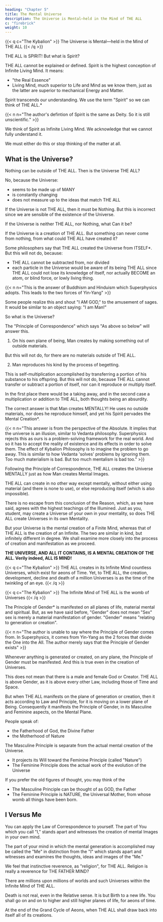 ```yaml
---
heading: "Chapter 5"
title: The Mental Universe
description: The Universe is Mental—held in the Mind of THE ALL
c: "firebrick"
weight: 10
---
```



{{< q c="The Kybalion" >}}
The Universe is Mental—held in the Mind of THE ALL
{{< /q >}}


THE ALL is SPIRIT! But what is Spirit? 

<!-- This question cannot be answered, for the reason that its definition is practically that of  -->

THE ALL cannot be explained or defined. Spirit is the highest conception of Infinite Living Mind. It means:
- "the Real Essence"
- Living Mind, much superior to Life and Mind as we know them, just as the latter are superior to mechanical Energy and Matter. 

Spirit transcends our understanding. We use the term "Spirit" so we can think of THE ALL.*

{{< n n="The author's defintion of Spirit is the same as Deity. So it is still unscientific." >}}

<!-- For the purposes of thought and understanding, we are justified in  -->

We think of Spirit as Infinite Living Mind. We acknowledge that we cannot fully understand it. 

We must either do this or stop thinking of the matter at all.


## What is the Universe? 

Nothing can be outside of THE ALL. Then is the Universe THE ALL? 

No, because the Universe:
- seems to be made up of MANY
- is constantly changing
- does not measure up to the ideas that match THE ALL

If the Universe is not THE ALL, then it must be Nothing. But this is incorrect since we are sensible of the existence of the Universe. 

If the Universe is neither THE ALL, nor Nothing, what Can it be?

If the Universe<!--  exists at all, or seems to exist, it must proceed in some way from THE ALL—it must be --> is a creation of THE ALL. But something can never come from nothing, from what could THE ALL have created it?

Some philosophers say that THE ALL created the Universe from ITSELF*. But this will not do, because:
- THE ALL cannot be subtracted from, nor divided
- each particle in the Universe would be aware of its being THE ALL since THE ALL could not lose its knowledge of itself, nor actually BECOME an atom, or blind force, or lowly living thing.


{{< n n="This is the answer of Buddhism and Hinduism which Superphysics adopts. This leads to the two forces of Yin-Yang" >}}


Some people realize this and shout <!--  men, indeed, realizing that THE ALL is indeed ALL, and also recognizing that they, the men, existed, have jumped to the conclusion that they and THE ALL were identical, and they have filled the air with shouts of --> "I AM GOD," to the amusement of sages. It would be similar to an object saying: "I am Man!"

So what is the Universe?

<!-- , if it be not THE ALL, not yet created by THE ALL having separated itself into fragments? What else can it be— of what else can it be made? This is the great question. Let us examine it carefully. We find here that  -->

The "Principle of Correspondence" which says "As above so below" will answer this. <!--  may be pressed into service at this point. Let us endeavor to get a glimpse of the workings on higher planes by examining those on our own. The Principle of Correspondence must apply to this as well as to other problems. -->

1. On his own plane of being, Man creates by making something out of outside materials. 

But this will not do, for there are no materials outside of THE ALL. 

2. Man reproduces his kind by the process of begetting.

This is self-multiplication accomplished by transferring a portion of his substance to his offspring. But this will not do, because THE ALL cannot transfer or subtract a portion of itself, nor can it reproduce or multiply itself.

In the first place there would be a taking away, and in the second case a multiplication or addition to THE ALL, both thoughts being an absurdity. 


The correct answer is that Man creates MENTALLY! He uses no outside materials, nor does he reproduce himself, and yet his Spirit pervades the Mental Creation*.

{{< n n="This answer is from the perspective of the Absolute. It implies that the universe is an illusion, similar to Vedanta philosophy. Superphysics rejects this as ours is a problem-solving framework for the real world. And so it has to accept the reality of existence and its effects in order to solve them. The effect of Kybalion Philosophy is to imagine the problem to go away. This is similar to how Vedanta 'solves' problems by ignoring them. Too much materialism is bad. But too much mentalism is bad too." >}}


Following the Principle of Correspondence, THE ALL creates the Universe MENTALLY just as how Man creates Mental Images. <!-- And, here is where the report of Reason tallies precisely with the report of the Illumined, as shown by their teachings and writings. Such are the teachings of the Wise Men. Such was the Teaching of Hermes. -->

THE ALL can create in no other way except mentally, without either using material (and there is none to use), or else reproducing itself (which is also impossible). 

There is no escape from this conclusion of the Reason, which, as we have said, agrees with the highest teachings of the Illumined. Just as you, student, may create a Universe of your own in your mentality, so does THE ALL create Universes in its own Mentality. 

But your Universe is the mental creation of a Finite Mind, whereas that of THE ALL is the creation of an Infinite. The two are similar in kind, but infinitely different in degree. We shall examine more closely into the process of creation and manifestation as we proceed. 

**THE UNIVERSE, AND ALL IT CONTAINS, IS A MENTAL CREATION OF THE ALL. Verily indeed, ALL IS MIND!**


{{< q c="The Kybalion" >}}
THE ALL creates in its Infinite Mind countless Universes, which exist for aeons of Time. Yet, to THE ALL, the creation, development, decline and death of a million Universes is as the time of the twinkling of an eye.
{{< /q >}}


{{< q c="The Kybalion" >}}
The Infinite Mind of THE ALL is the womb of Universes
{{< /q >}}


The Principle of Gender* is manifested on all planes of life, material mental and spiritual. But, as we have said before, "Gender" does not mean "Sex" sex is merely a material manifestation of gender. "Gender" means "relating to generation or creation". 

{{< n n="The author is unable to say where the Principle of Gender comes from. In Superphysics, it comes from Yin-Yang as the 2 forces that divide the One into the All. The author merely says that the Principle of Gender exists" >}}



Whenever anything is generated or created, on any plane, the Principle of Gender must be manifested. And this is true even in the creation of Universes.

This does not mean that there is a male and female God or Creator. <!-- That idea is merely a distortion of the ancient teachings on the subject. The true teaching is that --> THE ALL is above Gender, as it is above every other Law, including those of Time and Space. <!-- It is the Law, from which the Laws proceed, and it is not subject to them.  -->

But when THE ALL manifests on the plane of generation or creation, then it acts according to Law and Principle, for it is moving on a lower plane of Being. Consequently it manifests the Principle of Gender, in its Masculine and Feminine aspects, on the Mental Plane.

<!-- This idea may seem startling to some of you who hear it for the first time, but you have all really passively accepted it in your everyday conceptions.  -->

People speak of:
- the Fatherhood of God, the Divine Father
- the Motherhood of Nature

<!-- But, the Hermetic teaching does not imply a real duality—THE ALL is ONE—the Two Aspects are merely aspects of manifestation. The teaching is that  -->

The Masculine Principle is separate from the actual mental creation of the Universe. 
- It projects its Will toward the Feminine Principle (called "Nature")
- The Feminine Principle does the actual work of the evolution of the Universe

<!-- , from simple "centers of activity" on to man, and then on and on still higher, all according to well-established and firmly enforced Laws of Nature.  -->

If you prefer the old figures of thought, you may think of the 

- The Masculine Principle can be thought of as GOD, the Father
- The Feminine Principle is NATURE, the Universal Mother, from whose womb all things have been born. 

<!-- This is more than a mere poetic figure of speech—it is an idea of the actual process of the creation of the Universe. But always remember, that THE ALL is but One, and that in its Infinite Mind the Universe is generated, created and exists. -->

<!-- It may help you to get the proper idea, if you will apply  to yourself, and your own mind. You know that t -->


## I Versus Me

You can apply the Law of Correspondence to yourself. The part of You which you call "I," stands apart and witnesses the creation of mental Images in your own mind. 

The part of your mind in which the mental generation is accomplished may be called the "Me" in distinction from the "I" which stands apart and witnesses and examines the thoughts, ideas and images of the "Me." <!-- "As above, so below," remember, and the phenomena of one plane may be employed to solve the riddles of higher or lower planes. -->

We feel that instinctive reverence, as "religion", for THE ALL. Religion is really a reverence for THE FATHER MIND? 

<!-- When you consider the works and wonders of Nature, you are overcome with a mighty feeling which has its roots away down in your inmost being? It is the MOTHER MIND that you are pressing close up to, like a babe to the breast. -->

<!-- Do not make the mistake of supposing that the little world you see around you—the Earth, which is a mere grain of dust in the Universe—is the Universe itself.  -->

There are millions upon millions of worlds and such Universes within the Infinite Mind of THE ALL. 

<!-- Even in our own little solar system, there are regions and planes of life far higher than ours, and beings compared to which we earth-bound mortals are as the slimy life-forms that dwell on the ocean's bed when compared to Man. There are beings with powers and attributes higher than Man has ever dreamed of the gods' possessing.

And yet these beings were once as you, and still lower—and you will be even as they, and still higher, in time, for such is the Destiny of Man as reported by the Illumined. -->

Death is not real, even in the Relative sense. It is but Birth to a new life. You shall go on and on to higher and still higher planes of life, for aeons of time. 

<!-- The Universe is your home, and you shall explore its farthest recesses before the end of Time. You are dwelling in the Infinite Mind of THE ALL, and your possibilities and opportunities are infinite, both in time and space.
 -->
At the end of the Grand Cycle of Aeons, when THE ALL shall draw back into itself all of its creations. <!-- —you will go gladly for you will then be able to know the Whole Truth of being At One with THE ALL. Such is the report of the Illumined—those who have advanced well along The Path. -->

<!-- Rest calm and serene for you are safe and protected by the Infinite Power of the FATHER-MOTHER MIND.

{{< q >}}
"Within the Father-Mother Mind, mortal children are at home."—The Kybalion.
{{< /q >}}

{{< q >}}
"There is not one who is Fatherless, nor Motherless in the Universe."—The Kybalion.
{{< /q >}}
 -->